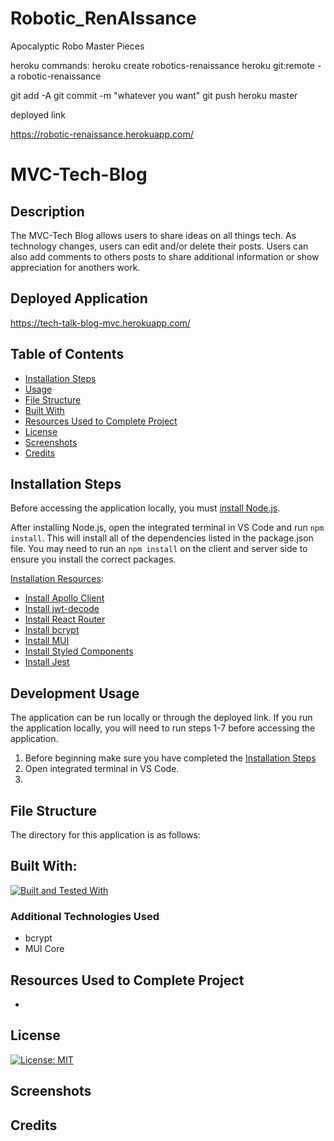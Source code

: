 # Robotic_RenAIssance
Apocalyptic Robo Master Pieces




heroku commands:
heroku create robotics-renaissance
heroku git:remote -a robotic-renaissance

git add -A
git commit -m "whatever you want"
git push heroku master


deployed link

https://robotic-renaissance.herokuapp.com/

# MVC-Tech-Blog

## Description
The MVC-Tech Blog allows users to share ideas on all things tech.  As technology changes, users can edit and/or delete their posts.  Users can also add comments to others posts to share additional information or show appreciation for anothers work.

## Deployed Application
https://tech-talk-blog-mvc.herokuapp.com/

## Table of Contents
- [Installation Steps](#installation-steps)
- [Usage](#usage)
- [File Structure](#file-structure)
- [Built With](#built-with)
- [Resources Used to Complete Project](#resources-used-to-complete-project)
- [License](#license)
- [Screenshots](#screenshots)
- [Credits](#credits)

## Installation Steps
Before accessing the application locally, you must [install Node.js](https://nodejs.org/en/).

After installing Node.js, open the integrated terminal in VS Code and run `npm install`.  This will install all of the dependencies listed in the package.json file.  You may need to run an `npm install` on the client and server side to ensure you install the correct packages. 

<u>Installation Resources</u>:
- [Install Apollo Client](https://www.apollographql.com/docs/react/get-started)
- [Install jwt-decode](https://www.npmjs.com/package/jwt-decode)
- [Install React Router](https://reactrouter.com/en/main/start/tutorial)
- [Install bcrypt](https://www.npmjs.com/package/bcrypt)
- [Install MUI](https://mui.com/material-ui/getting-started/installation/)
- [Install Styled Components](https://styled-components.com/docs/basics#installation)
- [Install Jest](https://jestjs.io/docs/getting-started)

## Development Usage

The application can be run locally or through the deployed link.  If you run the application locally, you will need to run steps 1-7 before accessing the application.

1. Before beginning make sure you have completed the [Installation Steps](#installation-steps)
2. Open integrated terminal in VS Code.
3. 


## File Structure
The directory for this application is as follows:


## Built With:
[![Built and Tested With](https://skillicons.dev/icons?i=vscode,js,css,nodejs,react,styledcomponents,heroku,graphql,jest&theme=dark)](https://skillicons.dev)

### Additional Technologies Used
 - bcrypt
 - MUI Core

## Resources Used to Complete Project
 - []()

## License
[![License: MIT](https://img.shields.io/badge/License-MIT-yellow.svg)](https://opensource.org/licenses/MIT)

## Screenshots

## Credits


